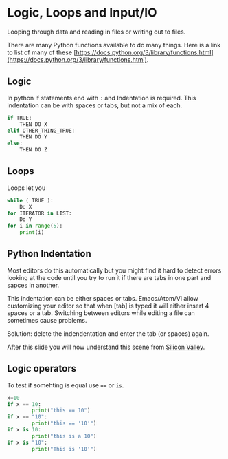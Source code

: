 # Logic, Loops and Input/IO

Looping through data and reading in files or writing out to files.

There are many Python functions available to do many things. Here is a link to list of many of these [https://docs.python.org/3/library/functions.html](https://docs.python.org/3/library/functions.html).


## Logic

In python if statements end with `:` and Indentation is required.
This indentation can be with spaces or tabs, but not a mix of each.


```python
if TRUE:
    THEN DO X
elif OTHER_THING_TRUE:
    THEN DO Y 
else:
    THEN DO Z
```


## Loops

Loops let you 
```python
while ( TRUE ):
    Do X
for ITERATOR in LIST:
    Do Y
for i in range(5):
    print(i)
```

## Python Indentation

Most editors do this automatically but you might find it hard to
detect errors looking at the code until you try to run it if there are
tabs in one part and sapces in another.

This indentation can be either spaces or tabs. Emacs/Atom/Vi allow
customizing your editor so that when [tab] is typed it will either
insert 4 spaces or a tab. Switching between editors while editing a
file can sometimes cause problems.

Solution: delete the indendentation and enter the tab (or spaces) again.

After this slide you will now understand this scene from [Silicon Valley](https://www.youtube.com/watch?v=SsoOG6ZeyUI).

## Logic operators

To test if somehting is equal use `==` or `is`.
```python
x=10
if x == 10:
        print("this == 10")
if x == "10":
        print("this == '10'")
if x is 10:
        print("this is a 10")
if x is "10":
        print("This is '10'")
```
